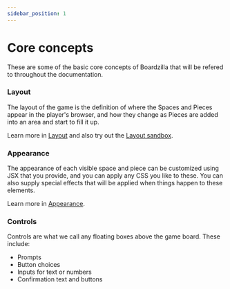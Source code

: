 ```yaml
---
sidebar_position: 1
---
```

# Core concepts

These are some of the basic core concepts of Boardzilla that will be refered to
throughout the documentation.

### Layout
The layout of the game is the definition of where the Spaces and Pieces appear
in the player's browser, and how they change as Pieces are added into an area
and start to fill it up.

Learn more in [Layout](./layout) and also try out the [Layout
sandbox](layout-sandbox).

### Appearance
The appearance of each visible space and piece can be customized using JSX that
you provide, and you can apply any CSS you like to these. You can also supply
special effects that will be applied when things happen to these elements.

Learn more in [Appearance](./appearance).

### Controls
Controls are what we call any floating boxes above the game board. These include:
- Prompts
- Button choices
- Inputs for text or numbers
- Confirmation text and buttons

